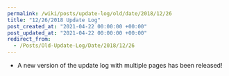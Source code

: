 ```yaml
---
permalink: /wiki/posts/update-log/old/date/2018/12/26
title: "12/26/2018 Update Log"
post_created_at: "2021-04-22 00:00:00 +00:00"
post_updated_at: "2021-04-22 00:00:00 +00:00"
redirect_from:
  - /Posts/Old-Update-Log/Date/2018/12/26
---
```


* A new version of the update log with multiple pages has been released!